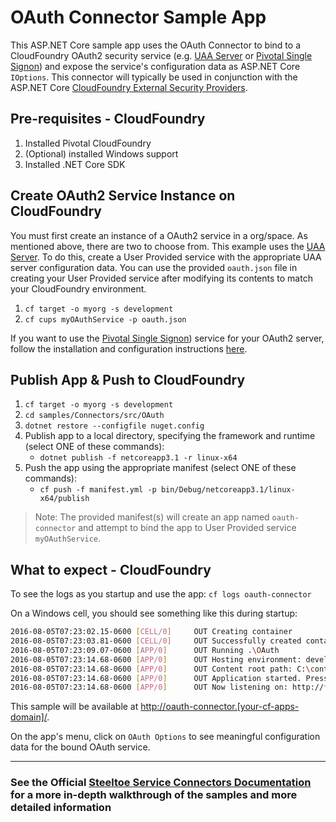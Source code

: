 ﻿# OAuth Connector Sample App

This ASP.NET Core sample app uses the OAuth Connector to bind to a CloudFoundry OAuth2 security service (e.g. [UAA Server](https://github.com/cloudfoundry/uaa) or [Pivotal Single Signon](https://docs.pivotal.io/p-identity/)) and expose the service's configuration data as ASP.NET Core `IOptions`.
This connector will typically be used in conjunction with the ASP.NET Core [CloudFoundry External Security Providers](https://github.com/SteeltoeOSS/Security).

## Pre-requisites - CloudFoundry

1. Installed Pivotal CloudFoundry
1. (Optional) installed Windows support
1. Installed .NET Core SDK

## Create OAuth2 Service Instance on CloudFoundry

You must first create an instance of a OAuth2 service in a org/space. As mentioned above, there are two to choose from. This example uses the [UAA Server](https://github.com/cloudfoundry/uaa). To do this, create a User Provided service with the appropriate UAA server configuration data. You can use the provided `oauth.json` file in creating your User Provided service after modifying its contents to match your CloudFoundry environment.

1. `cf target -o myorg -s development`
1. `cf cups myOAuthService -p oauth.json`

If you want to use the [Pivotal Single Signon](https://docs.pivotal.io/p-identity/)) service for your OAuth2 server, follow the installation and configuration instructions [here](https://docs.pivotal.io/p-identity/installation.html).

## Publish App & Push to CloudFoundry

1. `cf target -o myorg -s development`
1. `cd samples/Connectors/src/OAuth`
1. `dotnet restore --configfile nuget.config`
1. Publish app to a local directory, specifying the framework and runtime (select ONE of these commands):
   * `dotnet publish -f netcoreapp3.1 -r linux-x64`
1. Push the app using the appropriate manifest (select ONE of these commands):
   * `cf push -f manifest.yml -p bin/Debug/netcoreapp3.1/linux-x64/publish`

> Note: The provided manifest(s) will create an app named `oauth-connector` and attempt to bind the app to User Provided service `myOAuthService`.

## What to expect - CloudFoundry

To see the logs as you startup and use the app: `cf logs oauth-connector`

On a Windows cell, you should see something like this during startup:

```bash
2016-08-05T07:23:02.15-0600 [CELL/0]     OUT Creating container
2016-08-05T07:23:03.81-0600 [CELL/0]     OUT Successfully created container
2016-08-05T07:23:09.07-0600 [APP/0]      OUT Running .\OAuth
2016-08-05T07:23:14.68-0600 [APP/0]      OUT Hosting environment: development
2016-08-05T07:23:14.68-0600 [APP/0]      OUT Content root path: C:\containerizer\75E10B9301D2D9B4A8\user\app
2016-08-05T07:23:14.68-0600 [APP/0]      OUT Application started. Press Ctrl+C to shut down.
2016-08-05T07:23:14.68-0600 [APP/0]      OUT Now listening on: http://*:51217
```

This sample will be available at <http://oauth-connector.[your-cf-apps-domain]/>.

On the app's menu, click on `OAuth Options` to see meaningful configuration data for the bound OAuth service.

---

### See the Official [Steeltoe Service Connectors Documentation](https://steeltoe.io/docs/steeltoe-service-connectors) for a more in-depth walkthrough of the samples and more detailed information
